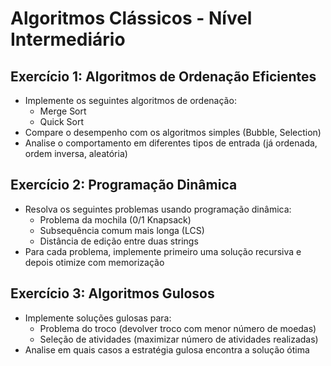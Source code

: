 # Algoritmos Clássicos - Nível Intermediário

## Exercício 1: Algoritmos de Ordenação Eficientes
- Implemente os seguintes algoritmos de ordenação:
    - Merge Sort
    - Quick Sort
- Compare o desempenho com os algoritmos simples (Bubble, Selection)
- Analise o comportamento em diferentes tipos de entrada (já ordenada, ordem inversa, aleatória)

## Exercício 2: Programação Dinâmica
- Resolva os seguintes problemas usando programação dinâmica:
    - Problema da mochila (0/1 Knapsack)
    - Subsequência comum mais longa (LCS)
    - Distância de edição entre duas strings
- Para cada problema, implemente primeiro uma solução recursiva e depois otimize com memorização

## Exercício 3: Algoritmos Gulosos
- Implemente soluções gulosas para:
    - Problema do troco (devolver troco com menor número de moedas)
    - Seleção de atividades (maximizar número de atividades realizadas)
- Analise em quais casos a estratégia gulosa encontra a solução ótima